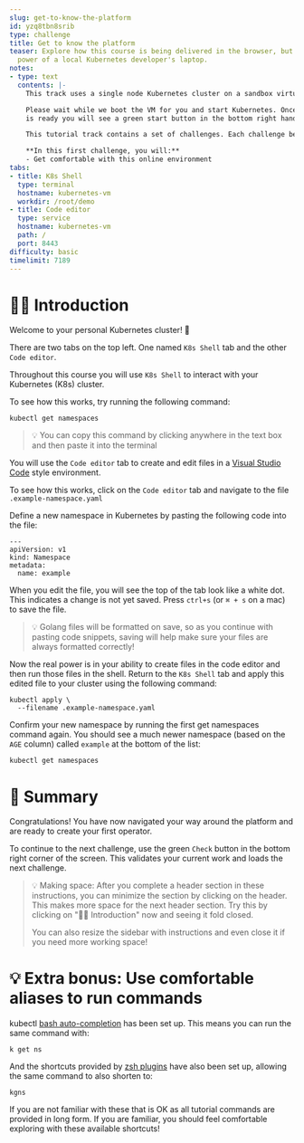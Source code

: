 ```yaml
---
slug: get-to-know-the-platform
id: yzq8tbn8srib
type: challenge
title: Get to know the platform
teaser: Explore how this course is being delivered in the browser, but has all the
  power of a local Kubernetes developer's laptop.
notes:
- type: text
  contents: |-
    This track uses a single node Kubernetes cluster on a sandbox virtual machine (VM).

    Please wait while we boot the VM for you and start Kubernetes. Once the VM
    is ready you will see a green start button in the bottom right hand corner.

    This tutorial track contains a set of challenges. Each challenge begins with a slide like this. After you click "Start" you will get a set of instructions and any necessary tools.

    **In this first challenge, you will:**
    - Get comfortable with this online environment
tabs:
- title: K8s Shell
  type: terminal
  hostname: kubernetes-vm
  workdir: /root/demo
- title: Code editor
  type: service
  hostname: kubernetes-vm
  path: /
  port: 8443
difficulty: basic
timelimit: 7189
---
```


👋🏾 Introduction
==============

Welcome to your personal Kubernetes cluster! 🏡

There are two tabs on the top left. One named `K8s Shell` tab and the other `Code editor`.

Throughout this course you will use `K8s Shell` to interact with your Kubernetes (K8s) cluster.

To see how this works, try running the following command:

```
kubectl get namespaces
```

> 💡 You can copy this command by clicking anywhere in the text box and then paste it into the terminal

You will use the `Code editor` tab to create and edit files in a [Visual Studio Code](https://code.visualstudio.com/) style environment.

To see how this works, click on the `Code editor` tab and navigate to the file `.example-namespace.yaml`

Define a new namespace in Kubernetes by pasting the following code into the file:

```
---
apiVersion: v1
kind: Namespace
metadata:
  name: example
```

When you edit the file, you will see the top of the tab look like a white dot. This indicates a change is not yet saved. Press `ctrl+s` (or `⌘ + s` on a mac) to save the file.

> 💡 Golang files will be formatted on save, so as you continue with pasting code snippets, saving will help make sure your files are always formatted correctly!

Now the real power is in your ability to create files in the code editor and then run those files in the shell. Return to the `K8s Shell` tab and apply this edited file to your cluster using the following command:

```
kubectl apply \
  --filename .example-namespace.yaml
```

Confirm your new namespace by running the first get namespaces command again. You should see a much newer namespace (based on the `AGE` column) called `example` at the bottom of the list:
```
kubectl get namespaces
```

📕 Summary
==============

Congratulations! You have now navigated your way around the platform and are ready to create your first operator.

To continue to the next challenge, use the green `Check` button in the bottom right corner of the screen. This validates your current work and loads the next challenge.

> 💡 Making space: After you complete a header section in these instructions, you can minimize the section by clicking on the header. This makes more space for the next header section. Try this by clicking on "👋🏾 Introduction" now and seeing it fold closed.
>
> You can also resize the sidebar with instructions and even close it if you need more working space!



💡 Extra bonus: Use comfortable aliases to run commands
==============

kubectl [bash auto-completion](https://kubernetes.io/docs/tasks/tools/included/optional-kubectl-configs-bash-linux/) has been set up. This means you can run the same command with:

```
k get ns
```

And the shortcuts provided by [zsh plugins](https://github.com/ohmyzsh/ohmyzsh/blob/master/plugins/kubectl/README.md) have also been set up, allowing the same command to also shorten to:

```
kgns
```

If you are not familiar with these that is OK as all tutorial commands are provided in long form. If you are familiar, you should feel comfortable exploring with these available shortcuts!
